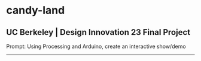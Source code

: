 # candy-land
UC Berkeley | Design Innovation 23 Final Project
------------------------------------------------

Prompt:
Using Processing and Arduino, create an interactive show/demo

---------

